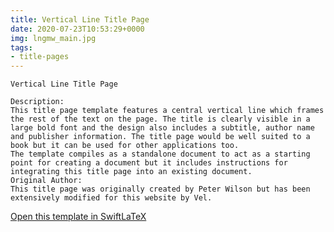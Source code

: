 ```yaml
---
title: Vertical Line Title Page
date: 2020-07-23T10:53:29+0000
img: lngmw_main.jpg
tags:
- title-pages
---
```

```
Vertical Line Title Page

Description:
This title page template features a central vertical line which frames the rest of the text on the page. The title is clearly visible in a large bold font and the design also includes a subtitle, author name and publisher information. The title page would be well suited to a book but it can be used for other applications too.
The template compiles as a standalone document to act as a starting point for creating a document but it includes instructions for integrating this title page into an existing document.
Original Author:
This title page was originally created by Peter Wilson but has been extensively modified for this website by Vel.
```
[Open this template in SwiftLaTeX](https://www.swiftlatex.com/project.html?import=https://swiftlatex.github.io/LaTeXBoilerPlate/zips/owcaq_template.zip&import_name=Vertical%20Line%20Title%20Page)
